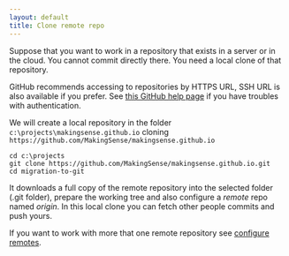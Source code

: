 ```yaml
---
layout: default
title: Clone remote repo
---
```


Suppose that you want to work in a repository that exists in a server or in the 
cloud. You cannot commit directly there. You need a local clone of that 
repository.

GitHub recommends accessing to repositories by HTTPS URL, SSH URL is also 
available if you prefer. See [this GitHub help page][remote-url-help] if you 
have troubles with authentication.  

We will create a local repository in the folder `c:\projects\makingsense.github.io` 
cloning `https://github.com/MakingSense/makingsense.github.io`

    cd c:\projects 
	git clone https://github.com/MakingSense/makingsense.github.io.git
	cd migration-to-git

It downloads a full copy of the remote repository into the selected folder 
(.git folder), prepare the working tree and also configure a _remote_ repo 
named _origin_. In this local clone you can fetch other people commits and push yours.

If you want to work with more that one remote repository see [configure remotes].

[configure remotes]: /migration-to-git/3-working-with-git/configure-remotes.html
[remote-url-help]: https://help.github.com/articles/which-remote-url-should-i-use "Which remote URL should I use?"

